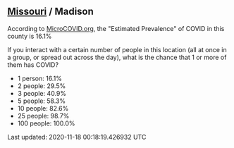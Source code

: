 
## [Missouri](/united-states/missouri) / Madison

According to [MicroCOVID.org](http://microcovid.org),
the "Estimated Prevalence" of COVID in this county is 16.1%

If you interact with a certain number of people in this location
(all at once in a group, or spread out across the day), what is the chance that
1 or more of them has COVID?

- 1 person: 16.1%
- 2 people: 29.5%
- 3 people: 40.9%
- 5 people: 58.3%
- 10 people: 82.6%
- 25 people: 98.7%
- 100 people: 100.0%

Last updated: 2020-11-18 00:18:19.426932 UTC
